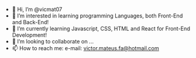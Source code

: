 - 👋 Hi, I’m @vicmat07
- 👀 I’m interested in learning programming Languages, both Front-End and Back-End!
- 🌱 I’m currently learning Javascript, CSS, HTML and React for Front-End Development!
- 💞️ I’m looking to collaborate on ...
- 📫 How to reach me: e-mail: victor.mateus.fa@hotmail.com

<!---
vicmat07/vicmat07 is a ✨ special ✨ repository because its `README.md` (this file) appears on your GitHub profile.
You can click the Preview link to take a look at your changes.
--->
